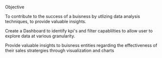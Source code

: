 Objective 

To contribute to the success of a buisness by utlizing data analysis techniques, to provide valuable insights.

Create a Dashboard to identify kpi's  and filter capablilties to allow user to explore data  at various granularity.

Provide valuable insights to buisness entities regarding the effectiveness of their sales stratergies through visualization and charts 
